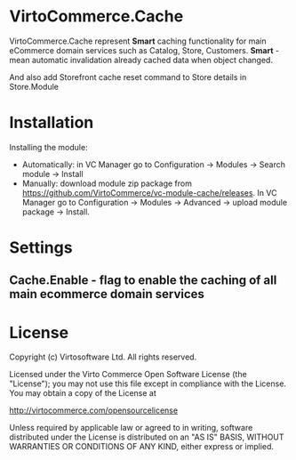 # VirtoCommerce.Cache
VirtoCommerce.Cache represent **Smart** caching functionality for main eCommerce domain services such as Catalog, Store, Customers. **Smart** -  mean automatic invalidation already cached data when  object  changed. 

And also add Storefront cache reset command to Store details in Store.Module



# Installation
Installing the module:
* Automatically: in VC Manager go to Configuration -> Modules -> Search module -> Install
* Manually: download module zip package from https://github.com/VirtoCommerce/vc-module-cache/releases. In VC Manager go to Configuration -> Modules -> Advanced -> upload module package -> Install.

# Settings
## **Cache.Enable** - flag to enable the caching of all main ecommerce domain services 

# License
Copyright (c) Virtosoftware Ltd.  All rights reserved.

Licensed under the Virto Commerce Open Software License (the "License"); you
may not use this file except in compliance with the License. You may
obtain a copy of the License at

http://virtocommerce.com/opensourcelicense

Unless required by applicable law or agreed to in writing, software
distributed under the License is distributed on an "AS IS" BASIS,
WITHOUT WARRANTIES OR CONDITIONS OF ANY KIND, either express or
implied.
